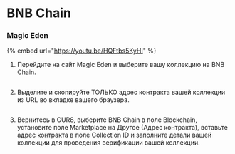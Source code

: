# BNB Chain

### Magic Eden

{% embed url="https://youtu.be/HQFtbs5KyHI" %}

1. Перейдите на сайт Magic Eden и выберите вашу коллекцию на BNB Chain.

<figure><img src="../../.gitbook/assets/Screenshot 2025-01-31 at 12.57.53.png" alt=""><figcaption></figcaption></figure>

2. Выделите и скопируйте ТОЛЬКО адрес контракта вашей коллекции из URL во вкладке вашего браузера.

<figure><img src="../../.gitbook/assets/Screenshot 2025-01-31 at 12.56.17.png" alt=""><figcaption></figcaption></figure>

3. Вернитесь в CUR8, выберите BNB Chain в поле Blockchain, установите поле Marketplace на Другое (Адрес контракта), вставьте адрес контракта в поле Collection ID и заполните детали вашей коллекции для проведения верификации вашей коллекции.

<figure><img src="../../.gitbook/assets/Screenshot 2025-01-31 at 12.58.49.png" alt=""><figcaption></figcaption></figure>